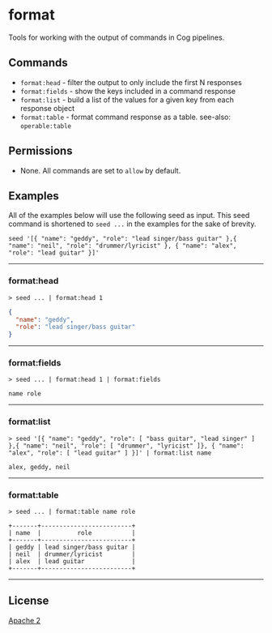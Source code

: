 # format

Tools for working with the output of commands in Cog pipelines.

## Commands

* `format:head` - filter the output to only include the first N responses
* `format:fields` - show the keys included in a command response
* `format:list` - build a list of the values for a given key from each response object
* `format:table` - format command response as a table. see-also: `operable:table`

## Permissions

 * None. All commands are set to `allow` by default.

## Examples

All of the examples below will use the following seed as input. This seed command is shortened to `seed ...` in the examples for the sake of brevity.
```
seed '[{ "name": "geddy", "role": "lead singer/bass guitar" },{ "name": "neil", "role": "drummer/lyricist" }, { "name": "alex", "role": "lead guitar" }]'
```
-------------------------------------------------------------------------------
### format:head

```
> seed ... | format:head 1
```
```json
{
  "name": "geddy",
  "role": "lead singer/bass guitar"
}
```
-------------------------------------------------------------------------------
### format:fields
```
> seed ... | format:head 1 | format:fields
```
```
name role
```
-------------------------------------------------------------------------------
### format:list
```
> seed '[{ "name": "geddy", "role": [ "bass guitar", "lead singer" ] },{ "name": "neil", "role": [ "drummer", "lyricist" ]}, { "name": "alex", "role": [ "lead guitar" ] }]' | format:list name
```
```
alex, geddy, neil
```
-------------------------------------------------------------------------------
### format:table

```
> seed ... | format:table name role
```
```
+-------+-------------------------+
| name  |          role           |
+-------+-------------------------+
| geddy | lead singer/bass guitar |
| neil  | drummer/lyricist        |
| alex  | lead guitar             |
+-------+-------------------------+
```
-------------------------------------------------------------------------------

## License

[Apache 2](https://github.com/cogcmd/format/blog/master/LICENSE)
